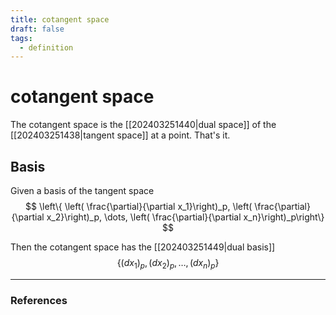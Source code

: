 ```yaml
---
title: cotangent space
draft: false
tags:
  - definition
---
```

# cotangent space
The cotangent space is the [[202403251440|dual space]] of the [[202403251438|tangent space]] at a point. 
That's it. 

## Basis 
Given a basis of the tangent space
$$
\left\{ \left( \frac{\partial}{\partial x_1}\right)_p, \left( \frac{\partial}{\partial x_2}\right)_p, \dots, \left( \frac{\partial}{\partial x_n}\right)_p\right\}
$$

Then the cotangent space has the [[202403251449|dual basis]] 
$$
\{ (dx_1)_p, (dx_2)_p, \dots, (dx_n)_p\}
$$

---
### References
